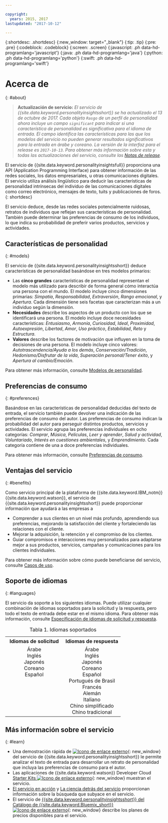 ```yaml
---

copyright:
  years: 2015, 2017
lastupdated: "2017-10-12"

---
```


{:shortdesc: .shortdesc}
{:new_window: target="_blank"}
{:tip: .tip}
{:pre: .pre}
{:codeblock: .codeblock}
{:screen: .screen}
{:javascript: .ph data-hd-programlang='javascript'}
{:java: .ph data-hd-programlang='java'}
{:python: .ph data-hd-programlang='python'}
{:swift: .ph data-hd-programlang='swift'}

# Acerca de
{: #about}

> **Actualización de servicio:** *El servicio de {{site.data.keyword.personalityinsightsshort}} se ha actualizado el 13 de octubre de 2017. Cada objeto `Rasgo` de un perfil de personalidad ahora incluye un campo `significant` para indicar si una característica de personalidad es significativa para el idioma de entrada. El campo identifica las características para las que los modelos del servicio no pueden generar resultados significativos para la entrada en árabe y coreano. La versión de la interfaz para el release es `2017-10-13`. Para obtener más información sobre esta y todas las actualizaciones del servicio, consulte las [Notas de release](/docs/services/personality-insights/release-notes.html).*

El servicio de {{site.data.keyword.personalityinsightsfull}} proporciona una API (Application Programming Interface) para obtener información de las redes sociales, los datos empresariales, u otras comunicaciones digitales. El servicio utiliza análisis lingüístico para deducir las características de personalidad intrínsecas del individuo de las comunicaciones digitales como correo electrónico, mensajes de texto, tuits y publicaciones de foros.
{: shortdesc}

El servicio deduce, desde las redes sociales potencialmente ruidosas, retratos de individuos que reflejan sus características de personalidad. También puede determinar las preferencias de consumo de los individuos, lo que indica su probabilidad de preferir varios productos, servicios y actividades.

## Características de personalidad
{: #models}

El servicio de {{site.data.keyword.personalityinsightsshort}} deduce características de personalidad basándose en tres modelos primarios:

-   Las **cinco grandes** características de personalidad representan el modelo más utilizado para describir de forma general cómo interactúa una persona con el mundo. El modelo incluye cinco dimensiones primarias: *Simpatía*, *Responsabilidad*, *Extraversión*, *Rango emocional*, y *Apertura*. Cada dimensión tiene seis facetas que caracterizan más a un individuo según la dimensión.
-   **Necesidades** describe los aspectos de un producto con los que se identificará una persona. El modelo incluye doce necesidades características: *Entusiasmo*, *Armonía*, *Curiosidad*, *Ideal*, *Proximidad*, *Autoexpresión*, *Libertad*, *Amor*, *Uso práctico*, *Estabilidad*, *Reto* y *Estructura*.
-   **Valores** describe los factores de motivación que influyen en la toma de decisiones de una persona. El modelo incluye cinco valores: *Autotrascendencia/Ayuda a los demás*, *Conservación/Tradición*, *Hedonismo/Disfrutar de la vida*, *Superación personal/Tener éxito*, y *Apertura al cambio/Emoción*.

Para obtener más información, consulte [Modelos de personalidad](/docs/services/personality-insights/models.html).

## Preferencias de consumo
{: #preferences}

Basándose en las características de personalidad deducidas del texto de entrada, el servicio también puede devolver una indicación de las preferencias de consumo del autor. Las preferencias de consumo indican la probabilidad del autor para perseguir distintos productos, servicios y actividades. El servicio agrupa las preferencias individuales en ocho categorías: *Comprar*, *Música*, *Películas*, *Leer y aprender*, *Salud y actividad*, *Voluntariado*, *Interés en cuestiones ambientales*, y *Emprendimiento*. Cada categoría contiene de una a doce preferencias individuales.

Para obtener más información, consulte [Preferencias de consumo](/docs/services/personality-insights/preferences.html).

## Ventajas del servicio
{: #benefits}

Como servicio principal de la plataforma de {{site.data.keyword.IBM_notm}} {{site.data.keyword.watson}}, el servicio de {{site.data.keyword.personalityinsightsshort}} puede proporcionar información que ayudará a las empresas a

-   Comprender a sus clientes en un nivel más profundo, aprendiendo sus preferencias, mejorando la satisfacción del cliente y fortaleciendo las relaciones con el cliente.
-   Mejorar la adquisición, la retención y el compromiso de los clientes.
-   Guiar compromisos e interacciones muy personalizados para adaptarse mejor a sus productos, servicios, campañas y comunicaciones para los clientes individuales.

Para obtener más información sobre cómo puede beneficiarse del servicio, consulte [Casos de uso](/docs/services/personality-insights/usecases.html).

## Soporte de idiomas
{: #languages}

El servicio da soporte a los siguientes idiomas. Puede utilizar cualquier combinación de idiomas soportados para la solicitud y la respuesta, pero todo el texto de entrada debe estar en el mismo idioma. Para obtener más información, consulte [Especificación de idiomas de solicitud y respuesta](/docs/services/personality-insights/input.html#languages).

<table style="width:75%">
  <caption>Tabla 1. Idiomas soportados</caption>
  <tr>
    <th style="width:50%; text-align:center">
      Idiomas de solicitud
    </th>
    <th style="width:50%; text-align:center">
      Idiomas de respuesta
    </th>
  </tr>
  <tr>
    <td style="text-align:center; vertical-align:top">
      Árabe<br/>
      Inglés<br/>
      Japonés<br/>
      Coreano<br/>
      Español
    </td>
    <td style="text-align:center; vertical-align:top">
      Árabe<br/>
      Inglés<br/>
      Japonés<br/>
      Coreano<br/>
      Español<br/>
      Portugués de Brasil<br/>
      Francés<br/>
      Alemán<br/>
      Italiano<br/>
      Chino simplificado<br/>
      Chino tradicional
    </td>
  </tr>
</table>

## Más información sobre el servicio
{: #learn}

-   Una demostración rápida de [ ![Icono de enlace externo](../../icons/launch-glyph.svg "Icono de enlace externo")](https://personality-insights-demo.ng.bluemix.net/){: new_window} del servicio de {{site.data.keyword.personalityinsightsshort}} le permite analizar el texto de entrada para desarrollar un retrato de personalidad que incluya las preferencias de consumo para el autor.
-   Las aplicaciones de {{site.data.keyword.watson}} Developer Cloud [Starter Kits ![Icono de enlace externo](../../icons/launch-glyph.svg "Icono de enlace externo")](http://www.ibm.com/watson/developercloud/starter-kits.html){: new_window} muestran el servicio.
-   [El servicio en acción](/docs/services/personality-insights/applied.html) y [La ciencia detrás del servicio](/docs/services/personality-insights/science.html) proporcionan información sobre la búsqueda que subyace en el servicio.
-   El servicio de [{{site.data.keyword.personalityinsightsshort}} del Catálogo de {{site.data.keyword.Bluemix_short}} ![Icono de enlace externo](../../icons/launch-glyph.svg "Icono de enlace externo")](https://console.ng.bluemix.net/catalog/services/personality-insights/){: new_window} describe los planes de precios disponibles para el servicio.
